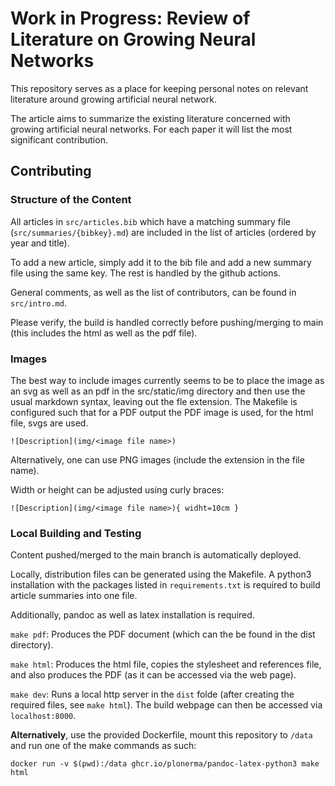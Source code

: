 # Work in Progress: Review of Literature on Growing Neural Networks

This repository serves as a place for keeping personal notes on relevant
literature around growing artificial neural network.


The article aims to summarize the existing literature concerned with growing
artificial neural networks. For each paper it will list the most significant
contribution.

## Contributing

### Structure of the Content

All articles in `src/articles.bib` which have a matching summary file
(`src/summaries/{bibkey}.md`) are included in the list of articles (ordered
by year and title).

To add a new article, simply add it to the bib file and add a new summary file
using the same key. The rest is handled by the github actions.


General comments, as well as the list of contributors, can be found in
`src/intro.md`.

Please verify, the build is handled correctly before pushing/merging to main
(this includes the html as well as the pdf file).


### Images

The best way to include images currently seems to be to place the image as an
svg as well as an pdf in the src/static/img directory and then  use the usual
markdown syntax, leaving out the fle extension. The Makefile is configured
such that for a PDF output the PDF image is used, for the html file, svgs are
used.

`![Description](img/<image file name>)`

Alternatively, one can use PNG images (include the extension in the file name).

Width or height can be adjusted using curly braces:

`![Description](img/<image file name>){ widht=10cm }`

### Local Building and Testing

Content pushed/merged to the main branch is automatically deployed.

Locally, distribution files can be generated using the Makefile.
A python3 installation with the packages listed in `requirements.txt`
is required to build article summaries into one file.

Additionally, pandoc as well as latex installation is required.

`make pdf`: Produces the PDF document (which can the be found in the dist
directory).

`make html`: Produces the html file, copies the stylesheet and references file,
and also produces the PDF (as it can be accessed via the web page).

`make dev`: Runs a local http server in the `dist` folde (after creating the
required files, see `make html`). The build webpage can then be accessed via
`localhost:8000`.

**Alternatively**, use the provided Dockerfile, mount this repository to `/data`
and run one of the make commands as such:

`docker run -v $(pwd):/data ghcr.io/plonerma/pandoc-latex-python3 make html`
